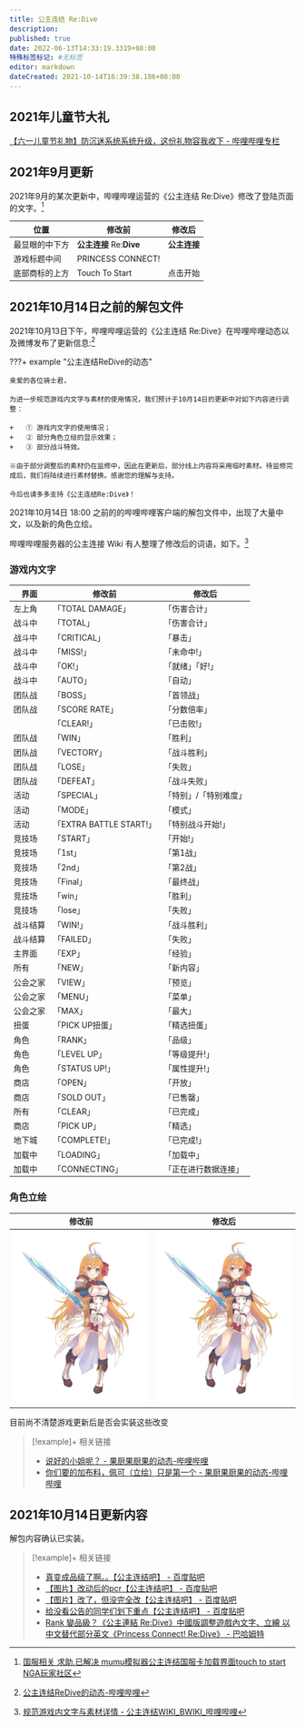 ```yaml
---
title: 公主连结 Re:Dive
description:
published: true
date: 2022-06-13T14:33:19.3319+08:00
特殊标签标记: #无标签
editor: markdown
dateCreated: 2021-10-14T16:39:38.186+08:00
---
```



## 2021年儿童节大礼

[【六一儿童节礼物】防沉迷系统系统升级，这份礼物容我收下 - 哔哩哔哩专栏](https://archive.is/1GMWP "https://www.bilibili.com/read/cv11530384/")

## 2021年9月更新

2021年9月的某次更新中，哔哩哔哩运营的《公主连结 Re:Dive》修改了登陆页面的文字。[^D1UjQ]

[^D1UjQ]: [国服相关 求助.已解决 mumu模拟器公主连结国服卡加载界面touch to start NGA玩家社区](https://archive.is/D1UjQ "https://bbs.nga.cn/read.php?tid=28455818")

| 位置           | 修改前                   | 修改后       |
| -------------- | ------------------------ | ------------ |
| 最显眼的中下方 | **公主连接** Re:**Dive** | **公主连接** |
| 游戏标题中间   | PRINCESS CONNECT!        |              |
| 底部商标的上方 | Touch To Start           | 点击开始     |

## 2021年10月14日之前的解包文件

2021年10月13日下午，哔哩哔哩运营的《公主连结 Re:Dive》在哔哩哔哩动态以及微博发布了更新信息:[^bktms]

[^bktms]: [公主连结ReDive的动态-哔哩哔哩](https://archive.is/bktms "https://t.bilibili.com/581021861543770393")

???+ example "公主连结ReDive的动态"

    亲爱的各位骑士君，
    
    为进一步规范游戏内文字与素材的使用情况，我们预计于10月14日的更新中对如下内容进行调整：  
    
    +   ① 游戏内文字的使用情况；
    +   ② 部分角色立绘的显示效果；
    +   ③ 部分战斗特效。
    
    ※由于部分调整后的素材仍在监修中，因此在更新后，部分线上内容将采用临时素材。待监修完成后，我们将陆续进行素材替换。感谢您的理解与支持。  
    
    今后也请多多支持《公主连结Re:Dive》！

2021年10月14日 18:00 之前的的哔哩哔哩客户端的解包文件中，出现了大量中文，以及新的角色立绘。

哔哩哔哩服务器的公主连接 Wiki 有人整理了修改后的词语，如下。[^pwg]

[^pwg]: [规范游戏内文字与素材详情 - 公主连结WIKI_BWIKI_哔哩哔哩](https://web.archive.org/web/20211014091306/https://wiki.biligame.com/pcr/规范游戏内文字与素材详情)

### 游戏内文字

| 界面     | 修改前                  | 修改后                |
| -------- | ----------------------- | --------------------- |
| 左上角   | 「TOTAL DAMAGE」        | 「伤害合计」          |
| 战斗中   | 「TOTAL」               | 「伤害合计」          |
| 战斗中   | 「CRITICAL」            | 「暴击」              |
| 战斗中   | 「MISS!」               | 「未命中!」           |
| 战斗中   | 「OK!」                 | 「就绪」「好!」       |
| 战斗中   | 「AUTO」                | 「自动」              |
| 团队战   | 「BOSS」                | 「首领战」            |
| 团队战   | 「SCORE RATE」          | 「分数倍率」          |
|          | 「CLEAR!」              | 「已击败!」           |
| 团队战   | 「WIN」                 | 「胜利」              |
| 团队战   | 「VECTORY」             | 「战斗胜利」          |
| 团队战   | 「LOSE」                | 「失败」              |
| 团队战   | 「DEFEAT」              | 「战斗失败」          |
| 活动     | 「SPECIAL」             | 「特别」/「特别难度」 |
| 活动     | 「MODE」                | 「模式」              |
| 活动     | 「EXTRA BATTLE START!」 | 「特别战斗开始!」     |
| 竞技场   | 「START」               | 「开始!」             |
| 竞技场   | 「1st」                 | 「第1战」             |
| 竞技场   | 「2nd」                 | 「第2战」             |
| 竞技场   | 「Final」               | 「最终战」            |
| 竞技场   | 「win」                 | 「胜利」              |
| 竞技场   | 「lose」                | 「失败」              |
| 战斗结算 | 「WIN!」                | 「战斗胜利」          |
| 战斗结算 | 「FAILED」              | 「失败」              |
| 主界面   | 「EXP」                 | 「经验」              |
| 所有     | 「NEW」                 | 「新内容」            |
| 公会之家 | 「VIEW」                | 「预览」              |
| 公会之家 | 「MENU」                | 「菜单」              |
| 公会之家 | 「MAX」                 | 「最大」              |
| 扭蛋     | 「PICK UP扭蛋」         | 「精选扭蛋」          |
| 角色     | 「RANK」                | 「品级」              |
| 角色     | 「LEVEL UP」            | 「等级提升!」         |
| 角色     | 「STATUS UP!」          | 「属性提升!」         |
| 商店     | 「OPEN」                | 「开放」              |
| 商店     | 「SOLD OUT」            | 「已售罄」            |
| 所有     | 「CLEAR」               | 「已完成」            |
| 商店     | 「PICK UP」             | 「精选」              |
| 地下城   | 「COMPLETE!」           | 「已完成!」           |
| 加载中   | 「LOADING」             | 「加载中」            |
| 加载中   | 「CONNECTING」          | 「正在进行数据连接」  |

### 角色立绘

| 修改前                                            | 修改后                                            |
| ------------------------------------------------- | ------------------------------------------------- |
| ![佩可_旧](/src/game/公主连结Re_Dive/佩可_旧.jpg) | ![佩可_新](/src/game/公主连结Re_Dive/佩可_新.jpg) |

目前尚不清楚游戏更新后是否会实装这些改变

> [!example]+ 相关链接
> + [说好的小姐呢？ - 果厨果厨果的动态-哔哩哔哩](https://archive.is/vJqkX "https://t.bilibili.com/581324497824143217")
> + [你们要的加布料，佩可（立绘）只是第一个 - 果厨果厨果的动态-哔哩哔哩](https://archive.is/68KWi "https://t.bilibili.com/581362830407448442")

## 2021年10月14日更新内容

解包内容确认已实装。

> [!example]+ 相关链接
> + [真变成品级了啊。。【公主连结吧】 - 百度贴吧](https://web.archive.org/web/20211014123529/https://tieba.baidu.com/p/7575426112)
> + [【图片】改动后的pcr【公主连结吧】 - 百度贴吧](https://web.archive.org/web/20211014123409/https://tieba.baidu.com/p/7575445029)
> + [【图片】改了，但没完全改【公主连结吧】 - 百度贴吧](https://web.archive.org/web/20211014123415/https://tieba.baidu.com/p/7575544907)
> + [给没看公告的同学们划下重点【公主连结吧】 - 百度贴吧](https://web.archive.org/web/20211014123425/https://tieba.baidu.com/p/7575531122)
> + [Rank 變品級？《公主連結 Re:Dive》中國版調整遊戲內文字、立繪 以中文替代部分英文《Princess Connect! Re:Dive》 - 巴哈姆特](https://web.archive.org/web/20211015015129/https://gnn.gamer.com.tw/detail.php?sn=222445)
